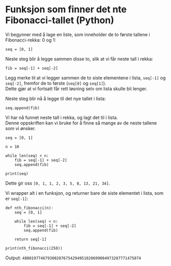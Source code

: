 # Funksjon som finner det nte Fibonacci-tallet (Python)

Vi begynner med å lage en liste, som inneholder de to første tallene i Fibonacci-rekka: 0 og 1:

`seq = [0, 1]`

Neste steg blir å legge sammen disse to, slik at vi får neste tall i rekka:  

`fib = seq[-1] + seq[-2]`

Legg merke til at vi legger sammen de to siste elementene i lista, `seq[-1]` og `seq[-2]`, fremfor de to første (`seq[0]` og `seq[1]`).  
Dette gjør at vi fortsatt får rett løsning selv om lista skulle bli lenger.  

Neste steg blir nå å legge til det nye tallet i lista:  

`seq.append(fib)`  

Vi har nå funnet neste tall i rekka, og lagt det til i lista.  
Denne oppskriften kan vi bruke for å finne så mange av de neste tallene som vi ønsker.  

```
seq = [0, 1]

n = 10

while len(seq) < n:
    fib = seq[-1] + seq[-2]
    seq.append(fib)

print(seq)
```

Dette gir oss `[0, 1, 1, 2, 3, 5, 8, 13, 21, 34]`.

Vi wrapper alt i en funksjon, og returner bare de siste elementet i lista, som er `seq[-1]`:  

```
def nth_fibonacci(n):
    seq = [0, 1]

    while len(seq) < n:
        fib = seq[-1] + seq[-2]
        seq.append(fib)

    return seq[-1]

print(nth_fibonacci(250))
```

Output: `4880197746793002076754294951020699004973287771475874`
